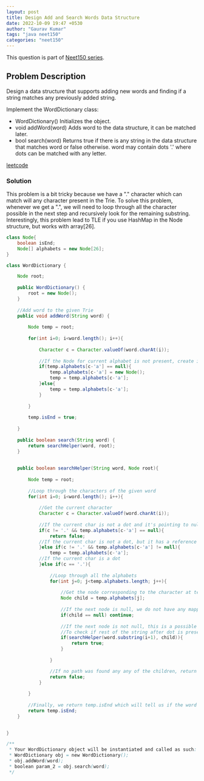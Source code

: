 ```yaml
---
layout: post
title: Design Add and Search Words Data Structure
date: 2022-10-09 19:47 +0530
author: "Gaurav Kumar"
tags: "java neet150"
categories: "neet150"
---
```


This question is part of [Neet150 series](https://neetcode.io/practice).  

## Problem Description

Design a data structure that supports adding new words and finding if a string matches any previously added string.

Implement the WordDictionary class:

- WordDictionary() Initializes the object.
- void addWord(word) Adds word to the data structure, it can be matched later.
- bool search(word) Returns true if there is any string in the data structure that matches word or false otherwise. word may contain dots '.' where dots can be matched with any letter.

[leetcode](https://leetcode.com/problems/design-add-and-search-words-data-structure/)

### Solution

This problem is a bit tricky because we have a "." character which can match will any character present in the Trie. To solve this problem, whenever we get a ".", we will need to loop through all the character possible in the next step and recursively look for the remaining substring. Interestingly, this problem lead to TLE if you use HashMap in the Node structure, but works with array[26].

```java
class Node{
    boolean isEnd;
    Node[] alphabets = new Node[26];
}

class WordDictionary {

    Node root;
    
    public WordDictionary() {
        root = new Node();
    }
    
    //Add word to the given Trie
    public void addWord(String word) {
        
        Node temp = root;
        
        for(int i=0; i<word.length(); i++){
            
            Character c = Character.valueOf(word.charAt(i));
            
            //If the Node for current alphabet is not present, create it and move to the next Node
            if(temp.alphabets[c-'a'] == null){
                temp.alphabets[c-'a'] = new Node();
                temp = temp.alphabets[c-'a'];
            }else{
                temp = temp.alphabets[c-'a'];
            }
            
        }
        
        temp.isEnd = true;
        
    }
    
    public boolean search(String word) {
        return searchHelper(word, root);  
    }
    
        
    public boolean searchHelper(String word, Node root){
        
        Node temp = root;
        
        //Loop through the characters of the given word
        for(int i=0; i<word.length(); i++){
            
            //Get the current character
            Character c = Character.valueOf(word.charAt(i));
            
            //If the current char is not a dot and it's pointing to null, return false.
            if(c != '.' && temp.alphabets[c-'a'] == null){
                return false;
            //If the current char is not a dot, but it has a reference Node, go to the child node.
            }else if(c != '.' && temp.alphabets[c-'a'] != null){
                temp = temp.alphabets[c-'a'];
            //If the current char is a dot
            }else if(c == '.'){
                
                //Loop through all the alphabets
                for(int j=0; j<temp.alphabets.length; j++){
                    
                    //Get the node corresponding to the character at temp.alphabets[index]
                    Node child = temp.alphabets[j];
                    
                    //If the next node is null, we do not have any mapping for the dot character, to continue for other characters
                    if(child == null) continue;
                    
                    //If the next node is not null, this is a possible path following the dot
                    //To check if rest of the string after dot is present, we can simply call the search method passing the remaining substring and the child node
                    if(searchHelper(word.substring(i+1), child)){
                        return true;
                    }
                    
                }

                //If no path was found any any of the children, return false
                return false;
            }
        
        }
        
        //Finally, we return temp.isEnd which will tell us if the word was actually added before
        return temp.isEnd;
    }    

    
}

/**
 * Your WordDictionary object will be instantiated and called as such:
 * WordDictionary obj = new WordDictionary();
 * obj.addWord(word);
 * boolean param_2 = obj.search(word);
 */
```
